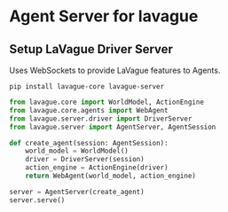 # Agent Server for lavague

## Setup LaVague Driver Server

Uses WebSockets to provide LaVague features to Agents.

```shell
pip install lavague-core lavague-server
```

```python
from lavague.core import WorldModel, ActionEngine
from lavague.core.agents import WebAgent
from lavague.server.driver import DriverServer
from lavague.server import AgentServer, AgentSession

def create_agent(session: AgentSession):
    world_model = WorldModel()
    driver = DriverServer(session)
    action_engine = ActionEngine(driver)
    return WebAgent(world_model, action_engine)

server = AgentServer(create_agent)
server.serve()
```